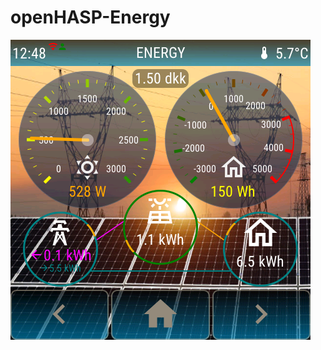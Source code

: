 # openHASP-Energy

![T3E openHASP Energy plate 480x480 res.](https://github.com/htvekov/openHASP-Energy/blob/main/energy1_480x480.png)

